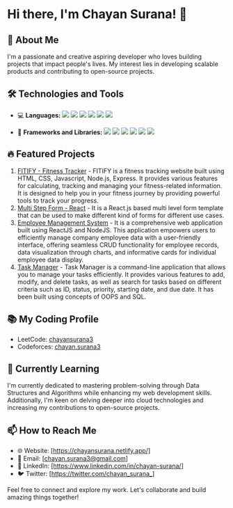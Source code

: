 # Hi there, I'm Chayan Surana! 👋

## 🚀 About Me
I'm a passionate and creative aspiring developer who loves building projects that impact people's lives. My interest lies in developing scalable products and contributing to open-source projects.                                                            

## 🛠️ Technologies and Tools
- 💻 **Languages:** 
  <img src="https://img.shields.io/badge/-C-A8B9CC?style=flat-square&logo=c%2B%2B&logoColor=white"> 
  <img src="https://img.shields.io/badge/-C++-00599C?style=flat-square&logo=c%2B%2B&logoColor=white"> 
  <img src="https://img.shields.io/badge/-Python-3776AB?style=flat-square&logo=python&logoColor=white"> 
  <img src="https://img.shields.io/badge/-HTML5-E34F26?style=flat-square&logo=html5&logoColor=white"> 
  <img src="https://img.shields.io/badge/-CSS3-1572B6?style=flat-square&logo=css3&logoColor=white"> 
  <img src="https://img.shields.io/badge/-JavaScript-F7DF1E?style=flat-square&logo=javascript&logoColor=black"> 

- 🧰 **Frameworks and Libraries:** 
  <img src="https://img.shields.io/badge/-Node.js-339933?style=flat-square&logo=node.js&logoColor=white"> 
  <img src="https://img.shields.io/badge/-React-61DAFB?style=flat-square&logo=react&logoColor=black">
  <img src="https://img.shields.io/badge/-Tailwind_CSS-38B2AC?style=flat-square&logo=tailwind-css&logoColor=white">
  <img src="https://img.shields.io/badge/-Express-000000?style=flat-square&logo=express&logoColor=white">
  <img src="https://img.shields.io/badge/-Bootstrap-7952B3?style=flat-square&logo=bootstrap&logoColor=white">
  <img src="https://img.shields.io/badge/-Google_Cloud_Platform-4285F4?style=flat-square&logo=google-cloud&logoColor=white">

  
## 🔥 Featured Projects
1. [FITIFY - Fitness Tracker](https://github.com/chayansurana3/FITIFY-Fitness-Tracker) - FITIFY is a fitness tracking website built using HTML, CSS, Javascript, Node.js, Express. It provides various features for calculating, tracking and managing your fitness-related information. It is designed to help you in your fitness journey by providing powerful tools to track your progress.
2. [Multi Step Form - React](https://github.com/chayansurana3/P10-Multi-Step-Form) - It is a React.js based multi level form template that can be used to make different kind of forms for different use cases.
3. [Employee Management System](https://github.com/chayansurana3/Employee-Analytics.git) - It is a comprehensive web application built using ReactJS and NodeJS. This application empowers users to efficiently manage company employee data with a user-friendly interface, offering seamless CRUD functionality for employee records, data visualization through charts, and informative cards for individual employee data display.
4. [Task Manager](https://github.com/chayansurana3/Task-Manager.git) - Task Manager is a command-line application that allows you to manage your tasks efficiently. It provides various features to add, modify, and delete tasks, as well as search for tasks based on different criteria such as ID, status, priority, starting date, and due date. It has been built using concepts of OOPS and SQL.

 ## 📚 My Coding Profile
- LeetCode: [chayansurana3](https://leetcode.com/chayansurana3/)
- Codeforces: [chayan.surana3](https://codeforces.com/profile/chayan.surana3)

## 🌱 Currently Learning
I'm currently dedicated to mastering problem-solving through Data Structures and Algorithms while enhancing my web development skills. Additionally, I'm keen on delving deeper into cloud technologies and increasing my contributions to open-source projects.

## 📫 How to Reach Me
- 🌐 Website: [https://chayansurana.netlify.app/]
- 📧 Email: [chayan.surana3@gmail.com]
- 💼 LinkedIn: [https://www.linkedin.com/in/chayan-surana/]
- 🐦 Twitter: [https://twitter.com/chayan_surana_]

Feel free to connect and explore my work. Let's collaborate and build amazing things together!
